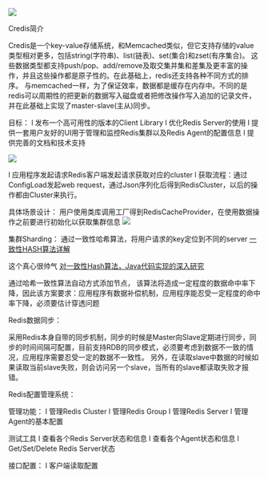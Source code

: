 ![](http://i.imgur.com/jE6MDGi.png)


Credis简介

Credis是一个key-value存储系统，和Memcached类似，但它支持存储的value类型相对更多，包括string(字符串)、list(链表)、set(集合)和zset(有序集合)。
这些数据类型都支持push/pop、add/remove及取交集并集和差集及更丰富的操作，并且这些操作都是原子性的。在此基础上，redis还支持各种不同方式的排序。
 与memcached一样，为了保证效率，数据都是缓存在内存中。不同的是redis可以周期性的把更新的数据写入磁盘或者把修改操作写入追加的记录文件，并在此基础上实现了master-slave(主从)同步。
 
 目标：
l  发布一个高可用性的版本的Client Library
l  优化Redis Server的使用
l  提供一套用户友好的UI用于管理和监控Redis集群以及Redis Agent的配置信息
l  提供完善的文档和技术支持


![](http://i.imgur.com/1uwt810.png)

l  应用程序发起请求Redis客户端发起请求获取对应的cluster
l  获取流程：通过ConfigLoad发起web request，通过Json序列化后得到RedisCluster，以后的操作都由Cluster来执行。


具体场景设计：
用户使用类库调用工厂得到RedisCacheProvider，在使用数据操作之前要进行初始化以获取集群信息
![](http://i.imgur.com/AFSgLNP.png)


集群Sharding：
通过一致性哈希算法，将用户请求的key定位到不同的server
[一致性HASH算法详解](http://www.jianshu.com/p/e8fb89bb3a61)


这个真心很帅气
[对一致性Hash算法，Java代码实现的深入研究](http://www.cnblogs.com/xrq730/p/5186728.html)


通过哈希一致性算法自动方式添加节点， 该算法将造成一定程度的数据命中率下降，因此该方案要求：应用程序有数据补偿机制，应用程序能忍受一定程度的命中率下降，必须要估计穿透问题
 
Redis数据同步：
 
采用Redis本身自带的同步机制，同步的时候是Master向Slave定期进行同步，同步的时间间隔可配置，目前支持RDB的同步模式，必须要考虑到数据不一致的情况，应用程序需要忍受一定的数据不一致性。
另外，在读取slave中数据的时候如果读取当前slave失败，则会访问另一个slave，当所有的slave都读取失败才报错。
 

Redis配置管理系统：
 
管理功能：
l  管理Redis Cluster
l  管理Redis Group
l  管理Redis Server
l  管理Agent的基本配置
 
测试工具
l  查看各个Redis Server状态和信息
l  查看各个Agent状态和信息
l  Get/Set/Delete Redis Server状态
 
接口配置：
l  客户端读取配置
 